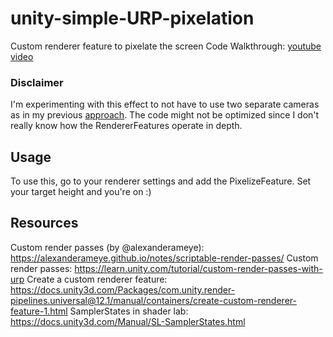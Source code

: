 # unity-simple-URP-pixelation

Custom renderer feature to pixelate the screen
Code Walkthrough: [youtube video](https://youtu.be/nvIyQHbhTJE)

### Disclaimer
I'm experimenting with this effect to not have to use two separate cameras as in my previous [approach](https://github.com/itsPeetah/PixelatedCamera).
The code might not be optimized since I don't really know how the RendererFeatures operate in depth.

## Usage
To use this, go to your renderer settings and add the PixelizeFeature. Set your target height and you're on :)

## Resources
Custom render passes (by @alexanderameye): https://alexanderameye.github.io/notes/scriptable-render-passes/
Custom render passes: https://learn.unity.com/tutorial/custom-render-passes-with-urp
Create a custom renderer feature: https://docs.unity3d.com/Packages/com.unity.render-pipelines.universal@12.1/manual/containers/create-custom-renderer-feature-1.html
SamplerStates in shader lab: https://docs.unity3d.com/Manual/SL-SamplerStates.html

